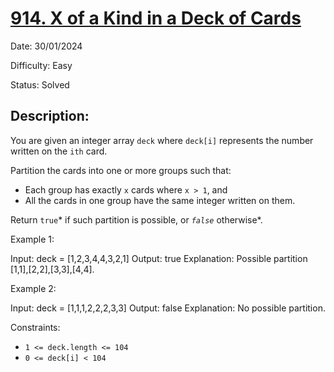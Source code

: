 # [914\. X of a Kind in a Deck of Cards](https://leetcode.com/problems/x-of-a-kind-in-a-deck-of-cards/)

Date: 30/01/2024

Difficulty: Easy

Status: Solved

## Description:

You are given an integer array `deck` where `deck[i]` represents the number written on the `ith` card.

Partition the cards into one or more groups such that:

-   Each group has exactly `x` cards where `x > 1`, and
-   All the cards in one group have the same integer written on them.

Return `true`* if such partition is possible, or *`false`* otherwise*.

Example 1:

Input: deck = [1,2,3,4,4,3,2,1]
Output: true
Explanation: Possible partition [1,1],[2,2],[3,3],[4,4].

Example 2:

Input: deck = [1,1,1,2,2,2,3,3]
Output: false
Explanation: No possible partition.

Constraints:

-   `1 <= deck.length <= 104`
-   `0 <= deck[i] < 104`
